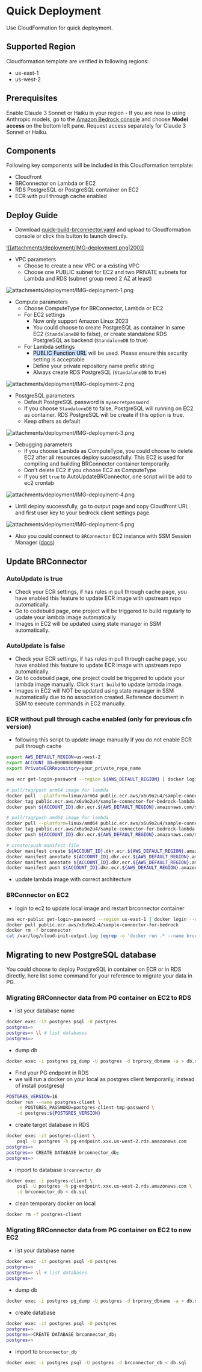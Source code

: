 # Quick Deployment

Use CloudFormation for quick deployment.

## Supported Region

Cloudformation template are verified in following regions:

- us-east-1
- us-west-2

## Prerequisites

Enable Claude 3 Sonnet or Haiku in your region - If you are new to using Anthropic models, go to the [Amazon Bedrock console](https://console.aws.amazon.com/bedrock/) and choose **Model access** on the bottom left pane. Request access separately for Claude 3 Sonnet or Haiku.

## Components

Following key components will be included in this Cloudformation template:

- Cloudfront
- BRConnector on Lambda or EC2
- RDS PostgreSQL or PostgreSQL container on EC2
- ECR with pull through cache enabled

## Deploy Guide

- Download [quick-build-brconnector.yaml](https://github.com/aws-samples/sample-connector-for-bedrock/raw/main/cloudformation/quick-build-brconnector.yaml) and upload to Cloudformation console or click this button to launch directly.

[![[attachments/deployment/IMG-deployment.png|200]]](https://console.aws.amazon.com/cloudformation/home#/stacks/create/template?stackName=brconnector1&templateURL=https://sample-connector-bedrock.s3.us-west-2.amazonaws.com/quick-build-brconnector.yaml)

- VPC parameters
  - Choose to create a new VPC or a existing VPC
  - Choose one PUBLIC subnet for EC2 and two PRIVATE subnets for Lambda and RDS (subnet group need 2 AZ at least)

![attachments/deployment/IMG-deployment-1.png](attachments/deployment/IMG-deployment-1.png)

- Compute parameters
  - Choose ComputeType for BRConnector, Lambda or EC2
  - For EC2 settings
    - Now only support Amazon Linux 2023
    - You could choose to create PostgreSQL as container in same EC2 (`StandaloneDB` to false), or create standalone RDS PostgreSQL as backend (`StandaloneDB` to true)
  - For Lambda settings
    - <mark style="background: #ADCCFFA6;">PUBLIC Function URL</mark> will be used. Please ensure this security setting is acceptable
    - Define your private repository name prefix string
    - Always create RDS PostgreSQL (`StandaloneDB` to true)

![attachments/deployment/IMG-deployment-2.png](attachments/deployment/IMG-deployment-2.png)

- PostgreSQL parameters
  - Default PostgreSQL password is `mysecretpassword`
  - If you choose `StandaloneDB` to false, PostgreSQL will running on EC2 as container. RDS PostgreSQL will be create if this option is true.
  - Keep others as default

![attachments/deployment/IMG-deployment-3.png](attachments/deployment/IMG-deployment-3.png)

- Debugging parameters
  - If you choose Lambda as ComputeType, you could choose to delete EC2 after all resources deploy successfully. This EC2 is used for compiling and building BRConnector container temporarily.
  - Don't delete EC2 if you choose EC2 as ComputeType
  - If you set `true` to AutoUpdateBRConnector, one script will be add to ec2 crontab

![attachments/deployment/IMG-deployment-4.png](attachments/deployment/IMG-deployment-4.png)

- Until deploy successfully, go to output page and copy Cloudfront URL and first user key to your bedrock client settings page.

![attachments/deployment/IMG-deployment-5.png](attachments/deployment/IMG-deployment-5.png)

- Also you could connect to `BRConnector` EC2 instance with SSM Session Manager ([docs](https://docs.aws.amazon.com/systems-manager/latest/userguide/session-manager-working-with-sessions-start.html#start-ec2-console))

## Update BRConnector

### AutoUpdate is true

- Check your ECR settings, if has rules in pull through cache page, you have enabled this feature to update ECR image with upstream repo automatically.
- Go to codebuild page, one project will be triggered to build regularly to update your lambda image automatically
- Images in EC2 will be updated using state manager in SSM automatically.

### AutoUpdate is false

- Check your ECR settings, if has rules in pull through cache page, you have enabled this feature to update ECR image with upstream repo automatically.
- Go to codebuild page, one project could be triggered to update your lambda image manually. Click `Start build` to update lambda image.
- Images in EC2 will NOT be updated using state manager in SSM automatically due to no association created. Reference document in SSM to execute commands in EC2 manually.

### ECR without pull through cache enabled (only for previous cfn version)

- following this script to update image manually if you do not enable ECR pull through cache

```sh
export AWS_DEFAULT_REGION=us-west-2
export ACCOUNT_ID=00000000000000
export PrivateECRRepository=your_private_repo_name

aws ecr get-login-password --region ${AWS_DEFAULT_REGION} | docker login --username AWS --password-stdin ${ACCOUNT_ID}.dkr.ecr.${AWS_DEFAULT_REGION}.amazonaws.com

# pull/tag/push arm64 image for lambda
docker pull --platform=linux/arm64 public.ecr.aws/x6u9o2u4/sample-connector-for-bedrock-lambda
docker tag public.ecr.aws/x6u9o2u4/sample-connector-for-bedrock-lambda ${ACCOUNT_ID}.dkr.ecr.${AWS_DEFAULT_REGION}.amazonaws.com/${PrivateECRRepository}:arm64
docker push ${ACCOUNT_ID}.dkr.ecr.${AWS_DEFAULT_REGION}.amazonaws.com/${PrivateECRRepository}:arm64

# pull/tag/push amd64 image for lambda
docker pull --platform=linux/amd64 public.ecr.aws/x6u9o2u4/sample-connector-for-bedrock-lambda
docker tag public.ecr.aws/x6u9o2u4/sample-connector-for-bedrock-lambda ${ACCOUNT_ID}.dkr.ecr.${AWS_DEFAULT_REGION}.amazonaws.com/${PrivateECRRepository}:amd64
docker push ${ACCOUNT_ID}.dkr.ecr.${AWS_DEFAULT_REGION}.amazonaws.com/${PrivateECRRepository}:amd64

# create/push manifest file
docker manifest create ${ACCOUNT_ID}.dkr.ecr.${AWS_DEFAULT_REGION}.amazonaws.com/${PrivateECRRepository}:latest --amend ${ACCOUNT_ID}.dkr.ecr.${AWS_DEFAULT_REGION}.amazonaws.com/${PrivateECRRepository}:arm64 --amend ${ACCOUNT_ID}.dkr.ecr.${AWS_DEFAULT_REGION}.amazonaws.com/${PrivateECRRepository}:amd64
docker manifest annotate ${ACCOUNT_ID}.dkr.ecr.${AWS_DEFAULT_REGION}.amazonaws.com/${PrivateECRRepository}:latest ${ACCOUNT_ID}.dkr.ecr.${AWS_DEFAULT_REGION}.amazonaws.com/${PrivateECRRepository}:arm64 --os linux --arch arm64
docker manifest annotate ${ACCOUNT_ID}.dkr.ecr.${AWS_DEFAULT_REGION}.amazonaws.com/${PrivateECRRepository}:latest ${ACCOUNT_ID}.dkr.ecr.${AWS_DEFAULT_REGION}.amazonaws.com/${PrivateECRRepository}:amd64 --os linux --arch amd64
docker manifest push ${ACCOUNT_ID}.dkr.ecr.${AWS_DEFAULT_REGION}.amazonaws.com/${PrivateECRRepository}:latest

```

- update lambda image with correct architecture


### BRConnector on EC2

- login to ec2 to update local image and restart brconnector container

```sh
aws ecr-public get-login-password --region us-east-1 | docker login --username AWS --password-stdin public.ecr.aws
docker pull public.ecr.aws/x6u9o2u4/sample-connector-for-bedrock
docker rm -f brconnector
cat /var/log/cloud-init-output.log |egrep -o 'docker run .* --name brconnector .*' |sh

```

## Migrating to new PostgreSQL database
You could choose to deploy PostgreSQL in container on ECR or in RDS directly, here list some command for your reference to migrate your data in PG.

### Migrating BRConnector data from PG container on EC2 to RDS
- list your database name
```sh
docker exec -it postgres psql -U postgres
postgres=>
postgres=> \l # list databases
postgres=>

```
- dump db
```sh
docker exec -i postgres pg_dump -U postgres -d brproxy_dbname -a > db.sql

```
- Find your PG endpoint in RDS
- we will run a docker on your local as postgres client temporarily, instead of install postgresql
```sh
POSTGRES_VERSION=16
docker run --name postgres-client \
    -e POSTGRES_PASSWORD=postgres-client-tmp-password \
    -d postgres:${POSTGRES_VERSION}

```
- create target database in RDS
```bash
docker exec -it postgres-client \
    psql -U postgres -h pg-endpoint.xxx.us-west-2.rds.amazonaws.com 
postgres=>
postgres=> CREATE DATABASE brconnector_db;
postgres=>

```
- import to database `brconnector_db` 
```sh
docker exec -i postgres-client \
    psql -U postgres -h pg-endpoint.xxx.us-west-2.rds.amazonaws.com \
    -d brconnector_db < db.sql

```
- clean temporary docker on local
```sh
docker rm -f postgres-client

```

### Migrating BRConnector data from PG container on EC2 to new EC2
- list your database name
```sh
docker exec -it postgres psql -U postgres
postgres=>
postgres=> \l # list databases
postgres=>

```
- dump db
```sh
docker exec -i postgres pg_dump -U postgres -d brproxy_dbname -a > db.sql

```
- create database
```bash
docker exec -it postgres psql -U postgres
postgres=>
postgres=>CREATE DATABASE brconnector_db;
postgres=>

```
- import to `brconnector_db`
```sh
docker exec -i postgres psql -U postgres -d brconnector_db < db.sql

```





